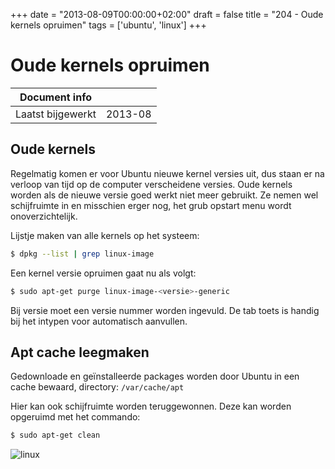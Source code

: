 +++
date = "2013-08-09T00:00:00+02:00"
draft = false
title = "204 - Oude kernels opruimen"
tags = ['ubuntu', 'linux']
+++

# Oude kernels opruimen


| Document info       |                   |
|---------------------|-------------------|
| Laatst bijgewerkt   | 2013-08           |


## Oude kernels

Regelmatig komen er voor Ubuntu nieuwe kernel versies uit, dus staan er na verloop van tijd op de computer verscheidene
versies.
Oude kernels worden als de nieuwe versie goed werkt niet meer gebruikt. Ze nemen wel schijfruimte in en misschien erger
nog, het grub opstart menu wordt onoverzichtelijk.

Lijstje maken van alle kernels op het systeem:
```bash
$ dpkg --list | grep linux-image
```

Een kernel versie opruimen gaat nu als volgt:
```bash
$ sudo apt-get purge linux-image-<versie>-generic
```

Bij versie moet een versie nummer worden ingevuld. De tab toets is handig bij het intypen voor automatisch aanvullen.

## Apt cache leegmaken

Gedownloade en geïnstalleerde packages worden door Ubuntu in een cache bewaard, directory:
`/var/cache/apt`

Hier kan ook schijfruimte worden teruggewonnen. Deze kan worden opgeruimd met het commando:
```bash
$ sudo apt-get clean
```

![linux](/img/logo_linux.jpg)

